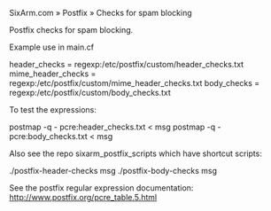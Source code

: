 SixArm.com » Postfix » Checks for spam blocking

Postfix checks for spam blocking.

Example use in main.cf

  header_checks = regexp:/etc/postfix/custom/header_checks.txt
  mime_header_checks = regexp:/etc/postfix/custom/mime_header_checks.txt
  body_checks = regexp:/etc/postfix/custom/body_checks.txt

To test the expressions:

  postmap -q - pcre:header_checks.txt < msg
  postmap -q - pcre:body_checks.txt < msg

Also see the repo sixarm_postfix_scripts which have shortcut scripts:

  ./postfix-header-checks msg
  ./postfix-body-checks msg

See the postfix regular expression documentation:
http://www.postfix.org/pcre_table.5.html

